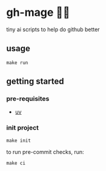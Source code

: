 # gh-mage 🧙‍♂️

tiny ai scripts to help do github better

## usage

```shell
make run
```

## getting started

### pre-requisites

- [uv](https://docs.astral.sh/uv/#getting-started)

### init project

```shell
make init
```

to run pre-commit checks, run:

```shell
make ci
```
